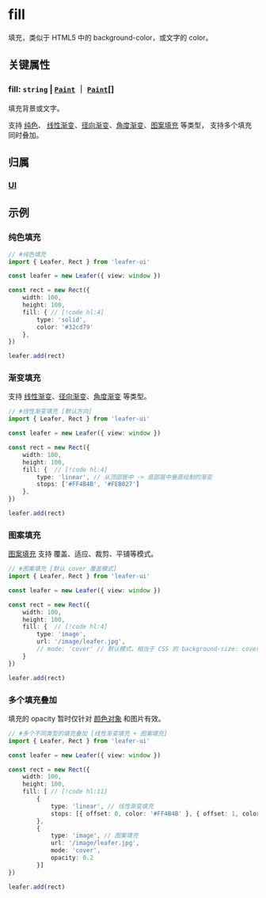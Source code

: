 <script setup>
import Case from '/component/Case.vue'
</script>

# fill

填充，类似于 HTML5 中的 background-color，或文字的 color。

<case name="Fill"  editor=false></case>

## 关键属性

### fill: `string` | [`Paint`](../interface/ui/Paint) ｜ [`Paint`](../interface/ui/Paint.md)[]

填充背景或文字。

支持 [纯色](/reference/UI/paint/solid.md)、 [线性渐变](/reference/UI/paint/linear.md)、[径向渐变](/reference/UI/paint/radial.md)、[角度渐变](/reference/UI/paint/angular.md)、[图案填充](/reference/UI/paint/image.md) 等类型， 支持多个填充同时叠加。

## 归属

### [UI](/reference/display/UI.md)

## 示例

<case name="Fill" index=0  editor=false></case>

### 纯色填充

```ts
// #纯色填充
import { Leafer, Rect } from 'leafer-ui'

const leafer = new Leafer({ view: window })

const rect = new Rect({
    width: 100,
    height: 100,
    fill: { // [!code hl:4]
        type: 'solid',
        color: '#32cd79'
    },
})

leafer.add(rect)
```

<case name="Fill" index=1 editor=false></case>

### 渐变填充

支持 [线性渐变](./paint/linear.md)、[径向渐变](./paint/radial.md)、[角度渐变](./paint/angular.md) 等类型。

```ts
// #线性渐变填充 [默认方向]
import { Leafer, Rect } from 'leafer-ui'

const leafer = new Leafer({ view: window })

const rect = new Rect({
    width: 100,
    height: 100,
    fill: {  // [!code hl:4]
        type: 'linear', // 从顶部居中 -> 底部居中垂直绘制的渐变
        stops: ['#FF4B4B', '#FEB027']
    },
})

leafer.add(rect)
```

<case name="Fill" index=5 editor=false></case>

### 图案填充

[图案填充](./paint/image.md) 支持 覆盖、适应、裁剪、平铺等模式。

```ts
// #图案填充 [默认 cover 覆盖模式]
import { Leafer, Rect } from 'leafer-ui'

const leafer = new Leafer({ view: window })

const rect = new Rect({
    width: 100,
    height: 100,
    fill: {  // [!code hl:4]
        type: 'image',
        url: '/image/leafer.jpg',
        // mode: 'cover' // 默认模式，相当于 CSS 的 background-size: cover
    }
})

leafer.add(rect)
```

<case name="Fill" index=4  editor=false></case>

### 多个填充叠加

填充的 opacity 暂时仅针对 [颜色对象](/reference/interface/ui/Color.md#rgb) 和图片有效。

```ts
// #多个不同类型的填充叠加 [线性渐变填充 + 图案填充]
import { Leafer, Rect } from 'leafer-ui'

const leafer = new Leafer({ view: window })

const rect = new Rect({
    width: 100,
    height: 100,
    fill: [ // [!code hl:11]
        {
            type: 'linear', // 线性渐变填充
            stops: [{ offset: 0, color: '#FF4B4B' }, { offset: 1, color: '#FEB027' }]
        },
        {
            type: 'image', // 图案填充
            url: '/image/leafer.jpg',
            mode: 'cover',
            opacity: 0.2
        }]
})

leafer.add(rect)
```
